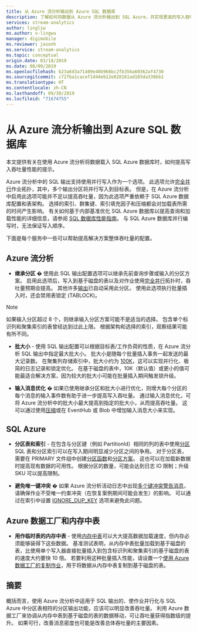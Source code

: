 ```yaml
---
title: 从 Azure 流分析输出到 Azure SQL 数据库
description: 了解如何将数据从 Azure 流分析输出到 SQL Azure，并实现更高的写入吞吐量速率。
services: stream-analytics
author: lingliw
ms.author: v-lingwu
manager: digimobile
ms.reviewer: jasonh
ms.service: stream-analytics
ms.topic: conceptual
origin.date: 03/18/2019
ms.date: 08/09/2019
ms.openlocfilehash: b23a6d3a71409e40b966bc2fb356a60362af4730
ms.sourcegitcommit: c72fba1cacef1444eb12e828161ad103da338bb1
ms.translationtype: HT
ms.contentlocale: zh-CN
ms.lasthandoff: 09/30/2019
ms.locfileid: "71674755"
---
```

# <a name="azure-stream-analytics-output-to-azure-sql-database"></a>从 Azure 流分析输出到 Azure SQL 数据库

本文提供有关在使用 Azure 流分析将数据载入 SQL Azure 数据库时，如何提高写入吞吐量性能的提示。

Azure 流分析中的 SQL 输出支持使用并行写入作为一个选项。 此选项允许[完全并行](stream-analytics-parallelization.md#embarrassingly-parallel-jobs)作业拓扑，其中，多个输出分区将并行写入到目标表。 但是，在 Azure 流分析中启用此选项可能并不足以提高吞吐量，因为此选项严重依赖于 SQL Azure 数据库配置和表架构。 选择的索引、群集键、索引填充因子和压缩都会对加载表所需的时间产生影响。 有关如何基于内部基准优化 SQL Azure 数据库以提高查询和加载性能的详细信息，请参阅 [SQL 数据库性能指南](../sql-database/sql-database-performance-guidance.md)。 与 SQL Azure 数据库并行编写时，无法保证写入顺序。

下面是每个服务中一些可以帮助提高解决方案整体吞吐量的配置。

## <a name="azure-stream-analytics"></a>Azure 流分析

- **继承分区** � 使用此 SQL 输出配置选项可以继承先前查询步骤或输入的分区方案。 启用此选项后，写入到基于磁盘的表以及对作业使用[完全并行](stream-analytics-parallelization.md#embarrassingly-parallel-jobs)拓扑时，吞吐量预期会提高。 其他许多[输出](stream-analytics-parallelization.md#partitions-in-sources-and-sinks)已自动采用此分区。 使用此选项执行批量插入时，还会禁用表锁定 (TABLOCK)。

> [!NOTE] 
> 如果输入分区超过 8 个，则继承输入分区方案可能不是适当的选择。 包含单个标识列和聚集索引的表曾经达到过此上限。 根据架构和选择的索引，观察结果可能有所不同。

- **批大小** - 使用 SQL 输出配置可以根据目标表/工作负荷的性质，在 Azure 流分析 SQL 输出中指定最大批大小。 批大小是随每个批量插入事务一起发送的最大记录数。 在聚集列存储索引中，批大小约为 [100K](https://docs.microsoft.com/sql/relational-databases/indexes/columnstore-indexes-data-loading-guidance)，这可以实现并行化、极简的日志记录和锁定优化。 在基于磁盘的表中，10K（默认值）或更小的值可能最适合解决方案，因为较大的批大小可能在批量插入期间触发锁升级。

- **输入消息优化** � 如果已使用继承分区和批大小进行优化，则增大每个分区的每个消息的输入事件数有助于进一步提高写入吞吐量。 通过输入消息优化，可将 Azure 流分析中的批大小最大提高到指定的批大小，从而提高吞吐量。 这可以通过使用[压缩](stream-analytics-define-inputs.md)或在 EventHub 或 Blob 中增加输入消息大小来实现。

## <a name="sql-azure"></a>SQL Azure

- **分区表和索引** - 在包含与分区键（例如 PartitionId）相同的列的表中使用[分区](https://docs.microsoft.com/sql/relational-databases/partitions/partitioned-tables-and-indexes?view=sql-server-2017) SQL 表和分区索引可以在写入期间明显减少分区之间的争用。 对于分区表，需要在 PRIMARY 文件组中创建[分区函数](https://docs.microsoft.com/sql/t-sql/statements/create-partition-function-transact-sql?view=sql-server-2017)和[分区方案](https://docs.microsoft.com/sql/t-sql/statements/create-partition-scheme-transact-sql?view=sql-server-2017)。 这也可以在加载新数据时提高现有数据的可用性。 根据分区的数量，可能会达到日志 IO 限制；升级 SKU 可以提高限制。

- **避免唯一键冲突** � 如果 Azure 流分析活动日志中出现[多个键冲突警告消息](stream-analytics-troubleshoot-output.md#key-violation-warning-with-azure-sql-database-output)，请确保作业不受唯一约束冲突（在恢复案例期间可能会发生）的影响。 可以通过在索引中设置 [IGNORE\_DUP\_KEY](stream-analytics-troubleshoot-output.md#key-violation-warning-with-azure-sql-database-output) 选项来避免此问题。

## <a name="azure-data-factory-and-in-memory-tables"></a>Azure 数据工厂和内存中表

- **用作临时表的内存中表** - 使用[内存中表](https://docs.microsoft.com/sql/relational-databases/in-memory-oltp/in-memory-oltp-in-memory-optimization)可以大大提高数据加载速度，但内存必须能够装得下这些数据。 基准测试表明，从内存中表批量加载到基于磁盘的表，比使用单个写入器直接批量插入到包含标识列和聚集索引的基于磁盘的表的速度大约要快 10 倍。 若要利用这种批量插入性能，请设置一个[使用 Azure 数据工厂的复制作业](/data-factory/connector-azure-sql-database)，用于将数据从内存中表复制到基于磁盘的表。

## <a name="summary"></a>摘要

概括而言，使用 Azure 流分析中适用于 SQL 输出的、使作业并行化与 SQL Azure 中分区表相符的分区输出功能，应该可以明显改善吞吐量。 利用 Azure 数据工厂来协调从内存中表到基于磁盘的表的数据移动，可让吞吐量获得指数级的提升。 如果可行，改善消息密度也可能是改善总体吞吐量的主要因素。